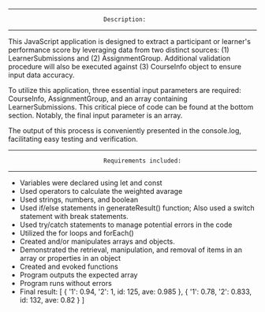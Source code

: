 **********************************************************************************
                               Description: 
**********************************************************************************
This JavaScript application is designed to extract a participant or learner's performance score by leveraging data from two distinct sources: (1) LearnerSubmissions and (2) AssignmentGroup. Additional validation procedure will also be executed against (3) CourseInfo object to ensure input data accuracy.

To utilize this application, three essential input parameters are required: CourseInfo, AssignmentGroup, and an array containing LearnerSubmissions. This critical piece of code can be found at the bottom section. Notably, the final input parameter is an array.

The output of this process is conveniently presented in the console.log, facilitating easy testing and verification.

**********************************************************************************
                               Requirements included: 
**********************************************************************************
- Variables were declared using let and const
- Used operators to calculate the weighted avarage
- Used strings, numbers, and boolean
- Used if/else statements in generateResult() function; Also used a switch statement with break statements.
- Used try/catch statements to manage potential errors in the code
- Utilized the for loops and forEach()
- Created and/or manipulates arrays and objects.
- Demonstrated the retrieval, manipulation, and removal of items in an array or properties in an object
- Created and evoked functions
- Program outputs the expected array
- Program runs without errors
- Final result:
[
  { '1': 0.94, '2': 1, id: 125, ave: 0.985 },
  { '1': 0.78, '2': 0.833, id: 132, ave: 0.82 }
]
